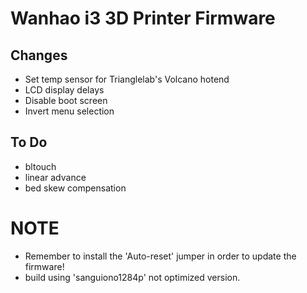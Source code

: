 # Wanhao i3 3D Printer Firmware

## Changes
* Set temp sensor for Trianglelab's Volcano hotend
* LCD display delays
* Disable boot screen
* Invert menu selection

## To Do
* bltouch
* linear advance
* bed skew compensation

# NOTE
* Remember to install the 'Auto-reset' jumper in order to update the firmware!
* build using 'sanguiono1284p' not optimized version.
